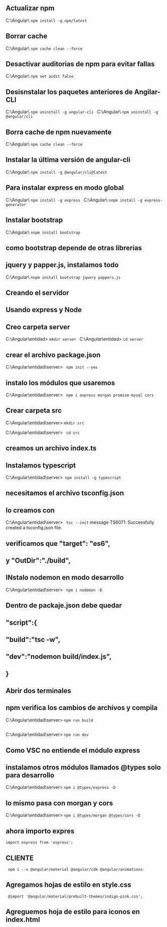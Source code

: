 ## Actualizar npm
 C:\Angular\ `npm install -g npm/latest`

## Borrar cache
C:\Angular\ `npm cache clean --force `
## Desactivar auditorias de npm para evitar fallas
C:\Angular\ `npm set audit false `
## Desisnstalar los paquetes anteriores de Angilar-CLI
C:\Angular\ `npm uninstall -g angular-cli `
C:\Angular\ `npm uninstall -g @angular/cli `

## Borra cache de npm nuevamente
C:\Angular\ `npm cache clean --force `

## Instalar la última versión de angular-cli
C:\Angular\ `npm install -g @angular/cli@latest `

## Para instalar express en modo global
C:\Angular\ `npm install -g express `
C:\Angular\ `nnpm install -g express-generator `
## Instalar bootstrap
C:\Angular\ `nnpm install bootstrap `
## como bootstrap depende de otras librerias
## jquery y papper.js, instalamos todo
C:\Angular\ `nnpm install bootstrap jquery pappers.js`



## Creando el servidor
## Usando express y Node
## Creo carpeta server
C:\Angular\entidad> `mkdir server `
C:\Angular\entidad> `cd server `

## crear el archivo package.json
C:\Angular\entidad\server> ` npm init --yes`

## instalo los módulos que usaremos
C:\Angular\entidad\server> ` npm i express morgan promise-mysql cors`
## Crear carpeta src

C:\Angular\entidad\server> ` mkdir src `

C:\Angular\entidad\server> ` cd src`
## creamos un archivo index.ts
## Instalamos typescript
C:\Angular\entidad\server>` npm install -g typescript`
## necesitamos el archivo tsconfig.json
## lo creamos con
C:\Angular\entidad\server> ` tsc --init`
message TS6071: Successfully created a tsconfig.json file.
## verificamos que "target": "es6",
## y "OutDir":"./build",

## INstalo nodemon en modo desarrollo
C:\Angular\entidad\server> ` npm i nodemon -D`

## Dentro de packaje.json debe quedar

##  "script":{
##      "build":"tsc -w",
##      "dev":"nodemon build/index.js",
##  }


## Abrir dos terminales
## npm verifica los cambios de  archivos y compila
C:\Angular\entidad\server> `npm run build`

## 
C:\Angular\entidad\server> `npm run dev`


## Como VSC no entiende el módulo express 
## instalamos otros módulos llamados @types solo para desarrollo
C:\Angular\entidad\server> `npm i @types/express -D`
## lo mismo pasa con morgan y cors

C:\Angular\entidad\server> `npm i @types/morgan @types/cors -D`

## ahora importo expres
`import express from 'express'; `


##   CLIENTE

` npm i --s @angular/material @angular/cdk @angular/animations`
## Agregamos hojas de estilo en style.css
` @import '@angular/material/prebuilt-themes/indigo-pink.css';`
## Agreguemos hoja de estilo para iconos en index.html

<link href="https://fonts.googleapis.com/icon?family=Material+Icons" rel="stylesheet">

